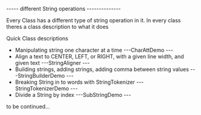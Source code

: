 -----    different String operations --------------

Every Class has a different type of string operation in it.
In every class theres a class description to what it does

Quick Class descriptions

* Manipulating string one character at a time  ---CharAttDemo --- 
* Align a text to CENTER, LEFT, or RIGHT, with a given line width, and given text ---StringAligner ---
* Building strings, adding strings, adding comma between string values  ---StringBuilderDemo ---
* Breaking String in to words with StringTokenizer  ---StringTokenizerDemo ---
* Divide a String by index ---SubStringDemo ---

to be continued...

